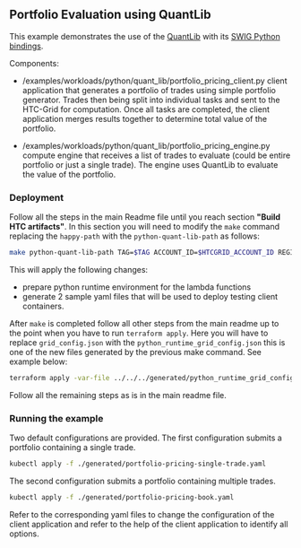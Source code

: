 ## Portfolio Evaluation using QuantLib

This example demonstrates the use of the [QuantLib](https://www.quantlib.org/) with its [SWIG Python bindings](https://github.com/lballabio/QuantLib-SWIG).

Components:
- /examples/workloads/python/quant_lib/portfolio_pricing_client.py client application that generates a portfolio of trades using simple portfolio generator. Trades then being split into individual tasks and sent to the HTC-Grid for computation. Once all tasks are completed, the client application merges results together to determine total value of the portfolio.

- /examples/workloads/python/quant_lib/portfolio_pricing_engine.py compute engine that receives a list of trades to evaluate (could be entire portfolio or just a single trade). The engine uses QuantLib to evaluate the value of the portfolio.



### Deployment

Follow all the steps in the main Readme file until you reach section **"Build HTC artifacts"**. In this section you will need to modify the `make` command replacing the `happy-path` with the `python-quant-lib-path` as follows:

```bash
make python-quant-lib-path TAG=$TAG ACCOUNT_ID=$HTCGRID_ACCOUNT_ID REGION=$HTCGRID_REGION BUCKET_NAME=$S3_LAMBDA_HTCGRID_BUCKET_NAME
```

This will apply the following changes:
- prepare python runtime environment for the lambda functions
- generate 2 sample yaml files that will be used to deploy testing client containers.

After `make` is completed follow all other steps from the main readme up to the point when you have to run `terraform apply`. Here you will have to replace `grid_config.json` with the `python_runtime_grid_config.json` this is one of the new files generated by the previous make command. See example below:

```bash
terraform apply -var-file ../../../generated/python_runtime_grid_config.json -var="grafana_admin_password=<my_grafana_admin_password>"
```

Follow all the remaining steps as is in the main readme file.

### Running the example

Two default configurations are provided. The first configuration submits a portfolio containing a single trade.

```bash
kubectl apply -f ./generated/portfolio-pricing-single-trade.yaml
```

The second configuration submits a portfolio containing multiple trades.

```bash
kubectl apply -f ./generated/portfolio-pricing-book.yaml
```

Refer to the corresponding yaml files to change the configuration of the client application and refer to the help of the client application to identify all options.